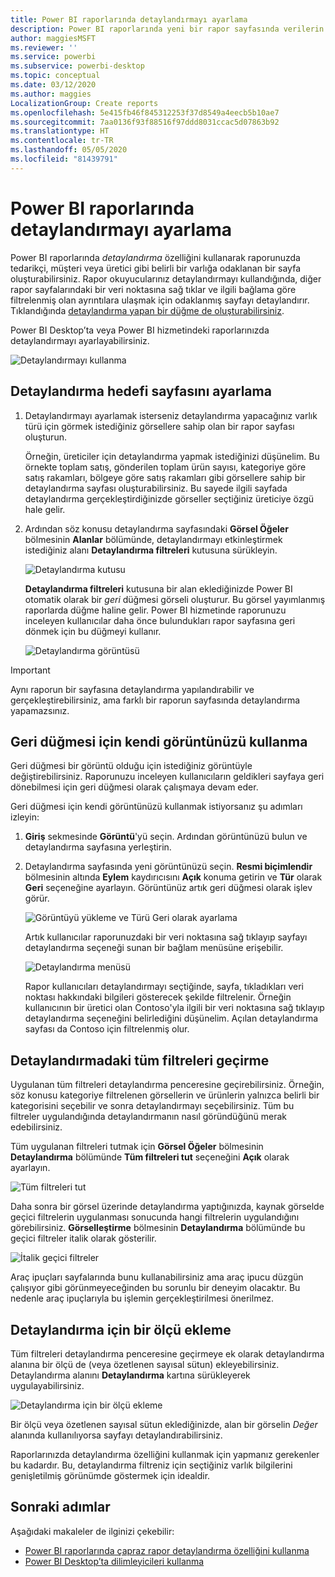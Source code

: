 ```yaml
---
title: Power BI raporlarında detaylandırmayı ayarlama
description: Power BI raporlarında yeni bir rapor sayfasında verilerin detayına gitmek için detaylandırmanın nasıl kullanılacağını öğrenin
author: maggiesMSFT
ms.reviewer: ''
ms.service: powerbi
ms.subservice: powerbi-desktop
ms.topic: conceptual
ms.date: 03/12/2020
ms.author: maggies
LocalizationGroup: Create reports
ms.openlocfilehash: 5e415fb46f845312253f37d8549a4eecb5b10ae7
ms.sourcegitcommit: 7aa0136f93f88516f97ddd8031ccac5d07863b92
ms.translationtype: HT
ms.contentlocale: tr-TR
ms.lasthandoff: 05/05/2020
ms.locfileid: "81439791"
---
```

# <a name="set-up-drill-through-in-power-bi-reports"></a>Power BI raporlarında detaylandırmayı ayarlama
Power BI raporlarında *detaylandırma* özelliğini kullanarak raporunuzda tedarikçi, müşteri veya üretici gibi belirli bir varlığa odaklanan bir sayfa oluşturabilirsiniz. Rapor okuyucularınız detaylandırmayı kullandığında, diğer rapor sayfalarındaki bir veri noktasına sağ tıklar ve ilgili bağlama göre filtrelenmiş olan ayrıntılara ulaşmak için odaklanmış sayfayı detaylandırır. Tıklandığında [detaylandırma yapan bir düğme de oluşturabilirsiniz](desktop-drill-through-buttons.md).

Power BI Desktop’ta veya Power BI hizmetindeki raporlarınızda detaylandırmayı ayarlayabilirsiniz.

![Detaylandırmayı kullanma](media/desktop-drillthrough/power-bi-drill-through-right-click.png)

## <a name="set-up-the-drill-through-destination-page"></a>Detaylandırma hedefi sayfasını ayarlama
1. Detaylandırmayı ayarlamak isterseniz detaylandırma yapacağınız varlık türü için görmek istediğiniz görsellere sahip olan bir rapor sayfası oluşturun. 

    Örneğin, üreticiler için detaylandırma yapmak istediğinizi düşünelim. Bu örnekte toplam satış, gönderilen toplam ürün sayısı, kategoriye göre satış rakamları, bölgeye göre satış rakamları gibi görsellere sahip bir detaylandırma sayfası oluşturabilirsiniz. Bu sayede ilgili sayfada detaylandırma gerçekleştirdiğinizde görseller seçtiğiniz üreticiye özgü hale gelir.

2. Ardından söz konusu detaylandırma sayfasındaki **Görsel Öğeler** bölmesinin **Alanlar** bölümünde, detaylandırmayı etkinleştirmek istediğiniz alanı **Detaylandırma filtreleri** kutusuna sürükleyin.

    ![Detaylandırma kutusu](media/desktop-drillthrough/drillthrough_02.png)

    **Detaylandırma filtreleri** kutusuna bir alan eklediğinizde Power BI otomatik olarak bir *geri* düğmesi görseli oluşturur. Bu görsel yayımlanmış raporlarda düğme haline gelir. Power BI hizmetinde raporunuzu inceleyen kullanıcılar daha önce bulundukları rapor sayfasına geri dönmek için bu düğmeyi kullanır.

    ![Detaylandırma görüntüsü](media/desktop-drillthrough/drillthrough_03.png)

> [!IMPORTANT]
> Aynı raporun bir sayfasına detaylandırma yapılandırabilir ve gerçekleştirebilirsiniz, ama farklı bir raporun sayfasında detaylandırma yapamazsınız.  



## <a name="use-your-own-image-for-a-back-button"></a>Geri düğmesi için kendi görüntünüzü kullanma    
 Geri düğmesi bir görüntü olduğu için istediğiniz görüntüyle değiştirebilirsiniz. Raporunuzu inceleyen kullanıcıların geldikleri sayfaya geri dönebilmesi için geri düğmesi olarak çalışmaya devam eder. 

Geri düğmesi için kendi görüntünüzü kullanmak istiyorsanız şu adımları izleyin:

1. **Giriş** sekmesinde **Görüntü**'yü seçin. Ardından görüntünüzü bulun ve detaylandırma sayfasına yerleştirin.

2. Detaylandırma sayfasında yeni görüntünüzü seçin. **Resmi biçimlendir** bölmesinin altında **Eylem** kaydırıcısını **Açık** konuma getirin ve **Tür** olarak **Geri** seçeneğine ayarlayın. Görüntünüz artık geri düğmesi olarak işlev görür.

    ![Görüntüyü yükleme ve Türü Geri olarak ayarlama](media/desktop-drillthrough/drillthrough_05.png)

    
     Artık kullanıcılar raporunuzdaki bir veri noktasına sağ tıklayıp sayfayı detaylandırma seçeneği sunan bir bağlam menüsüne erişebilir. 

    ![Detaylandırma menüsü](media/desktop-drillthrough/drillthrough_04.png)

    Rapor kullanıcıları detaylandırmayı seçtiğinde, sayfa, tıkladıkları veri noktası hakkındaki bilgileri gösterecek şekilde filtrelenir. Örneğin kullanıcının bir üretici olan Contoso'yla ilgili bir veri noktasına sağ tıklayıp detaylandırma seçeneğini belirlediğini düşünelim. Açılan detaylandırma sayfası da Contoso için filtrelenmiş olur.

## <a name="pass-all-filters-in-drill-through"></a>Detaylandırmadaki tüm filtreleri geçirme

Uygulanan tüm filtreleri detaylandırma penceresine geçirebilirsiniz. Örneğin, söz konusu kategoriye filtrelenen görsellerin ve ürünlerin yalnızca belirli bir kategorisini seçebilir ve sonra detaylandırmayı seçebilirsiniz. Tüm bu filtreler uygulandığında detaylandırmanın nasıl göründüğünü merak edebilirsiniz.

Tüm uygulanan filtreleri tutmak için **Görsel Öğeler** bölmesinin **Detaylandırma** bölümünde **Tüm filtreleri tut** seçeneğini **Açık** olarak ayarlayın. 

![Tüm filtreleri tut](media/desktop-drillthrough/drillthrough_06.png)

Daha sonra bir görsel üzerinde detaylandırma yaptığınızda, kaynak görselde geçici filtrelerin uygulanması sonucunda hangi filtrelerin uygulandığını görebilirsiniz. **Görselleştirme** bölmesinin **Detaylandırma** bölümünde bu geçici filtreler italik olarak gösterilir. 

![İtalik geçici filtreler](media/desktop-drillthrough/drillthrough_07.png)

Araç ipuçları sayfalarında bunu kullanabilirsiniz ama araç ipucu düzgün çalışıyor gibi görünmeyeceğinden bu sorunlu bir deneyim olacaktır. Bu nedenle araç ipuçlarıyla bu işlemin gerçekleştirilmesi önerilmez.

## <a name="add-a-measure-to-drill-through"></a>Detaylandırma için bir ölçü ekleme

Tüm filtreleri detaylandırma penceresine geçirmeye ek olarak detaylandırma alanına bir ölçü de (veya özetlenen sayısal sütun) ekleyebilirsiniz. Detaylandırma alanını **Detaylandırma** kartına sürükleyerek uygulayabilirsiniz. 

![Detaylandırma için bir ölçü ekleme](media/desktop-drillthrough/drillthrough_08.png)

Bir ölçü veya özetlenen sayısal sütun eklediğinizde, alan bir görselin *Değer* alanında kullanılıyorsa sayfayı detaylandırabilirsiniz.

Raporlarınızda detaylandırma özelliğini kullanmak için yapmanız gerekenler bu kadardır. Bu, detaylandırma filtreniz için seçtiğiniz varlık bilgilerini genişletilmiş görünümde göstermek için idealdir.

## <a name="next-steps"></a>Sonraki adımlar

Aşağıdaki makaleler de ilginizi çekebilir:

* [Power BI raporlarında çapraz rapor detaylandırma özelliğini kullanma](desktop-cross-report-drill-through.md)
* [Power BI Desktop’ta dilimleyicileri kullanma](visuals/power-bi-visualization-slicers.md)

